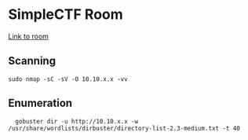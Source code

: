 # SimpleCTF Room

[Link to room](https://tryhackme.com/room/easyctf)

## Scanning
 ```
 sudo nmap -sC -sV -O 10.10.x.x -vv 
```
## Enumeration
```
  gobuster dir -u http://10.10.x.x -w /usr/share/wordlists/dirbuster/directory-list-2.3-medium.txt -t 40
```
